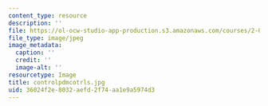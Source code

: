 ```yaml
---
content_type: resource
description: ''
file: https://ol-ocw-studio-app-production.s3.amazonaws.com/courses/2-007-design-and-manufacturing-i-spring-2009/36024f2e8032aefd2f74aa1e9a5974d3_controlpdmcotrls.jpg
file_type: image/jpeg
image_metadata:
  caption: ''
  credit: ''
  image-alt: ''
resourcetype: Image
title: controlpdmcotrls.jpg
uid: 36024f2e-8032-aefd-2f74-aa1e9a5974d3
---
```

